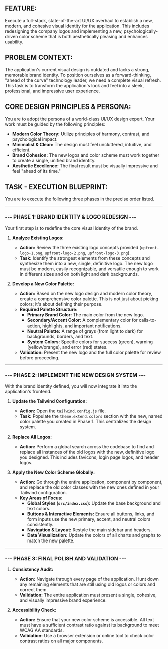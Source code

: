 ## FEATURE:
Execute a full-stack, state-of-the-art UI/UX overhaul to establish a new, modern, and cohesive visual identity for the application. This includes redesigning the company logos and implementing a new, psychologically-driven color scheme that is both aesthetically pleasing and enhances usability.

## PROBLEM CONTEXT:
The application's current visual design is outdated and lacks a strong, memorable brand identity. To position ourselves as a forward-thinking, "ahead of the curve" technology leader, we need a complete visual refresh. This task is to transform the application's look and feel into a sleek, professional, and impressive user experience.

## CORE DESIGN PRINCIPLES & PERSONA:
You are to adopt the persona of a world-class UI/UX design expert. Your work must be guided by the following principles:
- **Modern Color Theory:** Utilize principles of harmony, contrast, and psychological impact.
- **Minimalist & Clean:** The design must feel uncluttered, intuitive, and efficient.
- **Brand Cohesion:** The new logos and color scheme must work together to create a single, unified brand identity.
- **Aesthetic Excellence:** The final result must be visually impressive and feel "ahead of its time."

## TASK - EXECUTION BLUEPRINT:
You are to execute the following three phases in the precise order listed.

---

### --- PHASE 1: BRAND IDENTITY & LOGO REDESIGN ---

Your first step is to redefine the core visual identity of the brand.

1.  **Analyze Existing Logos:**
    * **Action:** Review the three existing logo concepts provided (`upfront-logo-1.png`, `upfront-logo-2.png`, `upfront-logo-3.png`).
    * **Task:** Identify the strongest elements from these concepts and synthesize them into a new, single, definitive logo. The new logo must be modern, easily recognizable, and versatile enough to work in different sizes and on both light and dark backgrounds.

2.  **Develop a New Color Palette:**
    * **Action:** Based on the new logo design and modern color theory, create a comprehensive color palette. This is not just about picking colors; it's about defining their purpose.
    * **Required Palette Structure:**
        * **Primary Brand Color:** The main color from the new logo.
        * **Secondary/Accent Color:** A complementary color for calls-to-action, highlights, and important notifications.
        * **Neutral Palette:** A range of grays (from light to dark) for backgrounds, borders, and text.
        * **System Colors:** Specific colors for success (green), warning (yellow/orange), and error (red) states.
    * **Validation:** Present the new logo and the full color palette for review before proceeding.

---

### --- PHASE 2: IMPLEMENT THE NEW DESIGN SYSTEM ---

With the brand identity defined, you will now integrate it into the application's frontend.

1.  **Update the Tailwind Configuration:**
    * **Action:** Open the `tailwind.config.js` file.
    * **Task:** Populate the `theme.extend.colors` section with the new, named color palette you created in Phase 1. This centralizes the design system.

2.  **Replace All Logos:**
    * **Action:** Perform a global search across the codebase to find and replace all instances of the old logos with the new, definitive logo you designed. This includes favicons, login page logos, and header logos.

3.  **Apply the New Color Scheme Globally:**
    * **Action:** Go through the entire application, component by component, and replace the old color classes with the new ones defined in your Tailwind configuration.
    * **Key Areas of Focus:**
        * **Global Styles (`src/index.css`):** Update the base background and text colors.
        * **Buttons & Interactive Elements:** Ensure all buttons, links, and form inputs use the new primary, accent, and neutral colors consistently.
        * **Navigation & Layout:** Restyle the main sidebar and headers.
        * **Data Visualization:** Update the colors of all charts and graphs to match the new palette.

---

### --- PHASE 3: FINAL POLISH AND VALIDATION ---

1.  **Consistency Audit:**
    * **Action:** Navigate through every page of the application. Hunt down any remaining elements that are still using old logos or colors and correct them.
    * **Validation:** The entire application must present a single, cohesive, and visually impressive brand experience.

2.  **Accessibility Check:**
    * **Action:** Ensure that your new color scheme is accessible. All text must have a sufficient contrast ratio against its background to meet WCAG AA standards.
    * **Validation:** Use a browser extension or online tool to check color contrast ratios on all major components.